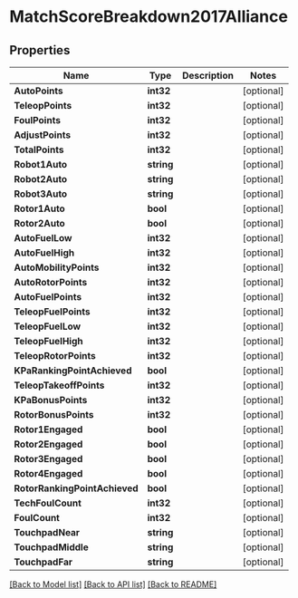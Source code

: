 # MatchScoreBreakdown2017Alliance

## Properties

Name | Type | Description | Notes
------------ | ------------- | ------------- | -------------
**AutoPoints** | **int32** |  | [optional] 
**TeleopPoints** | **int32** |  | [optional] 
**FoulPoints** | **int32** |  | [optional] 
**AdjustPoints** | **int32** |  | [optional] 
**TotalPoints** | **int32** |  | [optional] 
**Robot1Auto** | **string** |  | [optional] 
**Robot2Auto** | **string** |  | [optional] 
**Robot3Auto** | **string** |  | [optional] 
**Rotor1Auto** | **bool** |  | [optional] 
**Rotor2Auto** | **bool** |  | [optional] 
**AutoFuelLow** | **int32** |  | [optional] 
**AutoFuelHigh** | **int32** |  | [optional] 
**AutoMobilityPoints** | **int32** |  | [optional] 
**AutoRotorPoints** | **int32** |  | [optional] 
**AutoFuelPoints** | **int32** |  | [optional] 
**TeleopFuelPoints** | **int32** |  | [optional] 
**TeleopFuelLow** | **int32** |  | [optional] 
**TeleopFuelHigh** | **int32** |  | [optional] 
**TeleopRotorPoints** | **int32** |  | [optional] 
**KPaRankingPointAchieved** | **bool** |  | [optional] 
**TeleopTakeoffPoints** | **int32** |  | [optional] 
**KPaBonusPoints** | **int32** |  | [optional] 
**RotorBonusPoints** | **int32** |  | [optional] 
**Rotor1Engaged** | **bool** |  | [optional] 
**Rotor2Engaged** | **bool** |  | [optional] 
**Rotor3Engaged** | **bool** |  | [optional] 
**Rotor4Engaged** | **bool** |  | [optional] 
**RotorRankingPointAchieved** | **bool** |  | [optional] 
**TechFoulCount** | **int32** |  | [optional] 
**FoulCount** | **int32** |  | [optional] 
**TouchpadNear** | **string** |  | [optional] 
**TouchpadMiddle** | **string** |  | [optional] 
**TouchpadFar** | **string** |  | [optional] 

[[Back to Model list]](../README.md#documentation-for-models) [[Back to API list]](../README.md#documentation-for-api-endpoints) [[Back to README]](../README.md)


